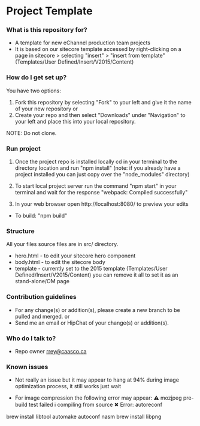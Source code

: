 # Project Template #

### What is this repository for? ###

* A template for new eChannel production team projects
* It is based on our sitecore template accessed by right-clicking on a page in sitecore > selecting "insert" > "insert from template" (Templates/User Defined/Insert/V2015/Content)

### How do I get set up? ###

You have two options:

1. Fork this repository by selecting "Fork" to your left and give it the name of your new repository or
2. Create your repo and then select "Downloads" under "Navigation" to your left and place this into your local repository.

NOTE: Do not clone.





### Run project ###

1. Once the project repo is installed locally cd in your terminal to the directory location and run "npm install" (note: if you already have a project installed you can just copy over the "node_modules" directory)

2. To start local project server run the command "npm start" in your terminal and wait for the response "webpack: Compiled successfully"

3. In your web browser open http://localhost:8080/ to preview your edits

* To build: "npm build"


### Structure ###

All your files source files are in src/ directory.

* hero.html - to edit your sitecore hero component
* body.html - to edit the sitecore body
* template - currently set to the 2015 template (Templates/User Defined/Insert/V2015/Content) you can remove it all to set it as an stand-alone/OM page


### Contribution guidelines ###

* For any change(s) or addition(s), please create a new branch to be pulled and merged. or
* Send me an email or HipChat of your change(s) or addition(s).

### Who do I talk to? ###

* Repo owner [rrey@caasco.ca](mailto:rrey@caasco.ca)



### Known issues ###

* Not really an issue but it may appear to hang at 94% during image optimization process, it still works just wait

* For image compression the following error may appear:
⚠ mozjpeg pre-build test failed ℹ compiling from source ✖ Error: autoreconf

brew install libtool automake autoconf nasm
brew install libpng